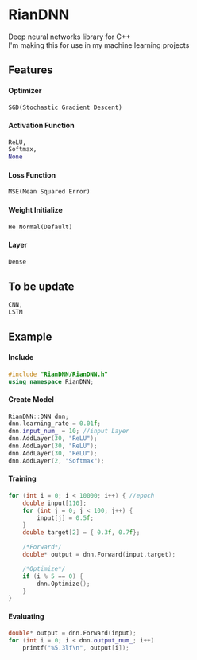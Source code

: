 # RianDNN
Deep neural networks library for C++ <br/>
I'm making this for use in my machine learning projects

## Features

#### Optimizer
```python
SGD(Stochastic Gradient Descent)
```
#### Activation Function
```python
ReLU,
Softmax, 
None
```
#### Loss Function
```python
MSE(Mean Squared Error)
```
#### Weight Initialize
```python
He Normal(Default)
```
#### Layer
```python
Dense
```
## To be update
```python
CNN,
LSTM
```

## Example

#### Include

```cpp
#include "RianDNN/RianDNN.h"
using namespace RianDNN;
```

#### Create Model

```cpp
RianDNN::DNN dnn;
dnn.learning_rate = 0.01f;
dnn.input_num_ = 10; //input Layer
dnn.AddLayer(30, "ReLU");
dnn.AddLayer(30, "ReLU");
dnn.AddLayer(30, "ReLU");
dnn.AddLayer(2, "Softmax");
```

#### Training

```cpp
for (int i = 0; i < 10000; i++) { //epoch
	double input[110];
	for (int j = 0; j < 100; j++) {
		input[j] = 0.5f;
	}
	double target[2] = { 0.3f, 0.7f};

	/*Forward*/
	double* output = dnn.Forward(input,target);

	/*Optimize*/
	if (i % 5 == 0) {
		dnn.Optimize();
	}
}
```


#### Evaluating

```cpp
double* output = dnn.Forward(input);
for (int i = 0; i < dnn.output_num_; i++)
	printf("%5.3lf\n", output[i]);
```

